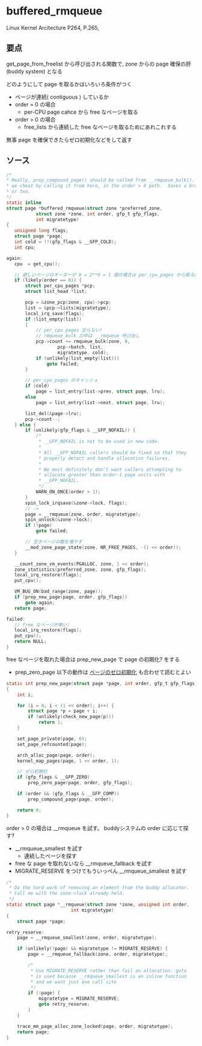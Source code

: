 # buffered_rmqueue

Linux Kernel Arcitecture P264, P.265,

## 要点

get_page_from_freelist から呼び出される関数で, zone からの page 確保の肝 (buddy system) となる

どのようにして page を取るかはいろいろ条件がつく

 * ページが連続( contiguous ) しているか
 * order = 0 の場合
   * per-CPU page cahce から free なページを取る
 * order > 0 の場合
   * free_lists から連続した free なページを取るためにあれこれする

無事 page を確保できたらゼロ初期化などをして返す

## ソース  

 ```c
 /*
 * Really, prep_compound_page() should be called from __rmqueue_bulk().  But
 * we cheat by calling it from here, in the order > 0 path.  Saves a branch
 * or two.
 */
static inline
struct page *buffered_rmqueue(struct zone *preferred_zone,
			struct zone *zone, int order, gfp_t gfp_flags,
			int migratetype)
{
	unsigned long flags;
	struct page *page;
	int cold = !!(gfp_flags & __GFP_COLD);
	int cpu;

again:
	cpu  = get_cpu();

    // 欲しいページのオーダーが 0 = 2**0 = 1 個の場合は per_cpu_pages から取る用最適化されている
	if (likely(order == 0)) {
		struct per_cpu_pages *pcp;
		struct list_head *list;

		pcp = &zone_pcp(zone, cpu)->pcp;
		list = &pcp->lists[migratetype];
		local_irq_save(flags);
		if (list_empty(list))
        {
            // per_cpu_pages 足らない!
            // rmqueue_bulk の中は __rmqueue 呼び出し
			pcp->count += rmqueue_bulk(zone, 0,
					pcp->batch, list,
					migratetype, cold);
			if (unlikely(list_empty(list)))
				goto failed;
		}

        // per_cpu_pages のキャッシュ
		if (cold)
			page = list_entry(list->prev, struct page, lru);
		else
			page = list_entry(list->next, struct page, lru);

		list_del(&page->lru);
		pcp->count--;
	} else {
		if (unlikely(gfp_flags & __GFP_NOFAIL)) {
			/*
			 * __GFP_NOFAIL is not to be used in new code.
			 *
			 * All __GFP_NOFAIL callers should be fixed so that they
			 * properly detect and handle allocation failures.
			 *
			 * We most definitely don't want callers attempting to
			 * allocate greater than order-1 page units with
			 * __GFP_NOFAIL.
			 */
			WARN_ON_ONCE(order > 1);
		}
		spin_lock_irqsave(&zone->lock, flags);
        // ->
		page = __rmqueue(zone, order, migratetype);
		spin_unlock(&zone->lock);
		if (!page)
			goto failed;

        // 空きページの数を増やす
		__mod_zone_page_state(zone, NR_FREE_PAGES, -(1 << order));
	}

	__count_zone_vm_events(PGALLOC, zone, 1 << order);
	zone_statistics(preferred_zone, zone, gfp_flags);
	local_irq_restore(flags);
	put_cpu();

	VM_BUG_ON(bad_range(zone, page));
	if (prep_new_page(page, order, gfp_flags))
		goto again;
	return page;

failed:
    // free なページが無い!
	local_irq_restore(flags);
	put_cpu();
	return NULL;
}
```

free なページを取れた場合は prep_new_page で page の初期化? をする

 * prep_zero_page 以下の動作は [ページのゼロ初期化](https://github.com/hiboma/hiboma/blob/master/kernel/%E3%83%98%E3%82%9A%E3%83%BC%E3%82%B7%E3%82%99%E3%81%AE%E3%82%BB%E3%82%99%E3%83%AD%E5%88%9D%E6%9C%9F%E5%8C%96.md) も合わせて読むとよい

```c
static int prep_new_page(struct page *page, int order, gfp_t gfp_flags)
{
	int i;

	for (i = 0; i < (1 << order); i++) {
		struct page *p = page + i;
		if (unlikely(check_new_page(p)))
			return 1;
	}

	set_page_private(page, 0);
	set_page_refcounted(page);

	arch_alloc_page(page, order);
	kernel_map_pages(page, 1 << order, 1);

    // ゼロ初期化
	if (gfp_flags & __GFP_ZERO)
		prep_zero_page(page, order, gfp_flags);

	if (order && (gfp_flags & __GFP_COMP))
		prep_compound_page(page, order);

	return 0;
}
```

order > 0 の場合は __rmqueue を試す。 buddyシステムの order に応じて探す?

 * __rmqueue_smallest を試す
   * 連続したページを探す
 * free な page を取れないなら __rmqueue_fallback を試す
 * MIGRATE_RESERVE をつけてもういっぺん __rmqueue_smallest を試す

```c
/*
 * Do the hard work of removing an element from the buddy allocator.
 * Call me with the zone->lock already held.
 */
static struct page *__rmqueue(struct zone *zone, unsigned int order,
						int migratetype)
{
	struct page *page;

retry_reserve:
	page = __rmqueue_smallest(zone, order, migratetype);

	if (unlikely(!page) && migratetype != MIGRATE_RESERVE) {
		page = __rmqueue_fallback(zone, order, migratetype);

		/*
		 * Use MIGRATE_RESERVE rather than fail an allocation. goto
		 * is used because __rmqueue_smallest is an inline function
		 * and we want just one call site
		 */
		if (!page) {
			migratetype = MIGRATE_RESERVE;
			goto retry_reserve;
		}
	}

	trace_mm_page_alloc_zone_locked(page, order, migratetype);
	return page;
}
```